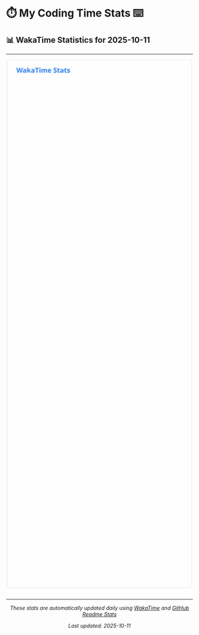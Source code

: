# ⏱️ My Coding Time Stats ⌨️

## 📊 WakaTime Statistics for 2025-10-11

---

<div align="center">

<img src="./images/wakatime-stats-2025-10-11.svg" alt="WakaTime Stats" width="500">

</div>

---

<div align="center">

*These stats are automatically updated daily using [WakaTime](https://wakatime.com) and [GitHub Readme Stats](https://github.com/anuraghazra/github-readme-stats)*

*Last updated: 2025-10-11*
</div>
